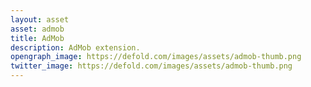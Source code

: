 ```yaml
---
layout: asset
asset: admob
title: AdMob
description: AdMob extension.
opengraph_image: https://defold.com/images/assets/admob-thumb.png
twitter_image: https://defold.com/images/assets/admob-thumb.png
---
```

